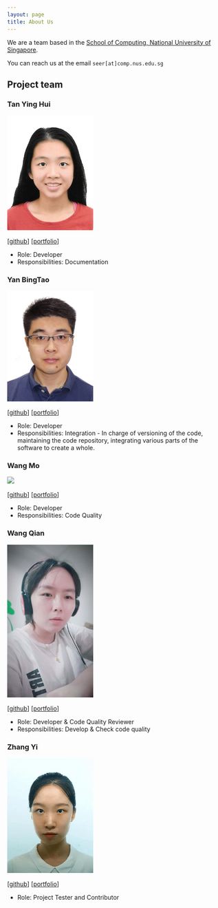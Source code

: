 ```yaml
---
layout: page
title: About Us
---
```


We are a team based in the [School of Computing, National University of Singapore](http://www.comp.nus.edu.sg).

You can reach us at the email `seer[at]comp.nus.edu.sg`

## Project team

### Tan Ying Hui

<img src="images/ureshiiying.png" width="200px">

[[github](https://github.com/ureshiiYing)]
[[portfolio](team/ureshiiying.md)]

* Role: Developer
* Responsibilities: Documentation

### Yan BingTao

<img src="images/yanbingtao.png" width="200px">

[[github](https://github.com/yanbingtao)]
[[portfolio](team/yanbingtao.md)]

* Role: Developer
* Responsibilities: Integration - In charge of versioning of the code, maintaining the code repository, integrating various parts of the software to create a whole.

### Wang Mo

<img src="images/wm71811.png" width="200px">

[[github](http://github.com/WM71811)] 
[[portfolio](team/wm71811.md)]

* Role: Developer
* Responsibilities: Code Quality

### Wang Qian

<img src="images/persdre.png" width="200px">

[[github](http://github.com/persdre)]
[[portfolio](team/wangqian.md)]

* Role: Developer & Code Quality Reviewer
* Responsibilities: Develop & Check code quality

### Zhang Yi


<img src="images/diwu-yi.png" width="200px">

[[github](https://github.com/Diwu-Yi)]
[[portfolio](team/zhangyi.md)]

* Role: Project Tester and Contributor
